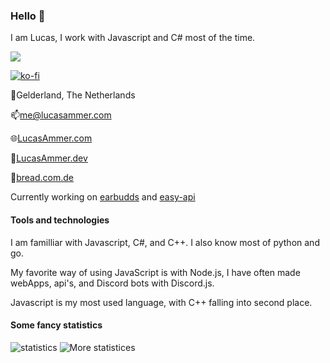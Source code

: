 ### Hello 👋
I am Lucas, I work with Javascript and C# most of the time.

![](https://komarev.com/ghpvc/?username=lucasammer&color=blueviolet)

[![ko-fi](https://ko-fi.com/img/githubbutton_sm.svg)](https://ko-fi.com/H2H582EX8)

📍Gelderland, The Netherlands

📫[me@lucasammer.com](mailto:me@lucasammer.com)

🌐[LucasAmmer.com](https://lucasammer.com) 

💼[LucasAmmer.dev](https://lucasammer.dev)  

🔗[bread.com.de](https://bread.com.de)

Currently working on [earbudds](https://earbudds.org) and [easy-api](https://github.com/lucasammer/easy-api)

#### Tools and technologies
I am familliar with Javascript, C#, and C++. I also know most of python and go.

My favorite way of using JavaScript is with Node.js, I have often made webApps, api's, and Discord bots with Discord.js.

Javascript is my most used language, with C++ falling into second place.

#### Some fancy statistics

![statistics](https://github-readme-stats.vercel.app/api?username=lucasammer&show_icons=true&theme=cobalt)
![More statistices](https://github-readme-streak-stats.herokuapp.com/?user=lucasammer&theme=cobalt)
<!--
**lucasammer/lucasammer** is a ✨ _special_ ✨ repository because its `README.md` (this file) appears on your GitHub profile.

Here are some ideas to get you started:

- 🔭 I’m currently working on ...
- 🌱 I’m currently learning ...
- 👯 I’m looking to collaborate on ...
- 🤔 I’m looking for help with ...
- 💬 Ask me about ...
- 📫 How to reach me: ...
- 😄 Pronouns: ...
- ⚡ Fun fact: ...
-->
